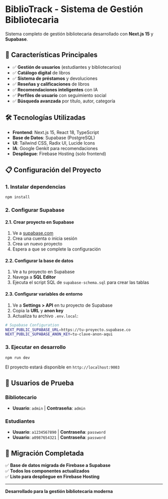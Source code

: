 # BiblioTrack - Sistema de Gestión Bibliotecaria

Sistema completo de gestión bibliotecaria desarrollado con **Next.js 15** y **Supabase**.

## 🚀 Características Principales

- ✅ **Gestión de usuarios** (estudiantes y bibliotecarios)
- ✅ **Catálogo digital** de libros
- ✅ **Sistema de préstamos** y devoluciones
- ✅ **Reseñas y calificaciones** de libros
- ✅ **Recomendaciones inteligentes** con IA
- ✅ **Perfiles de usuario** con seguimiento social
- ✅ **Búsqueda avanzada** por título, autor, categoría

## 🛠️ Tecnologías Utilizadas

- **Frontend**: Next.js 15, React 18, TypeScript
- **Base de Datos**: Supabase (PostgreSQL)
- **UI**: Tailwind CSS, Radix UI, Lucide Icons
- **IA**: Google Genkit para recomendaciones
- **Despliegue**: Firebase Hosting (solo frontend)

## 📋 Configuración del Proyecto

### 1. Instalar dependencias
```bash
npm install
```

### 2. Configurar Supabase

#### 2.1. Crear proyecto en Supabase
1. Ve a [supabase.com](https://supabase.com)
2. Crea una cuenta o inicia sesión
3. Crea un nuevo proyecto
4. Espera a que se complete la configuración

#### 2.2. Configurar la base de datos
1. Ve a tu proyecto en Supabase
2. Navega a **SQL Editor**
3. Ejecuta el script SQL de `supabase-schema.sql` para crear las tablas

#### 2.3. Configurar variables de entorno
1. Ve a **Settings > API** en tu proyecto de Supabase
2. Copia la **URL** y **anon key**
3. Actualiza tu archivo `.env.local`:

```bash
# Supabase Configuration
NEXT_PUBLIC_SUPABASE_URL=https://tu-proyecto.supabase.co
NEXT_PUBLIC_SUPABASE_ANON_KEY=tu-clave-anon-aqui
```

### 3. Ejecutar en desarrollo
```bash
npm run dev
```

El proyecto estará disponible en `http://localhost:9003`

## 👥 Usuarios de Prueba

### Bibliotecario
- **Usuario**: `admin` | **Contraseña**: `admin`

### Estudiantes  
- **Usuario**: `a1234567890` | **Contraseña**: `password`
- **Usuario**: `a0987654321` | **Contraseña**: `password`

## 📄 Migración Completada

✅ **Base de datos migrada de Firebase a Supabase**  
✅ **Todos los componentes actualizados**  
✅ **Listo para despliegue en Firebase Hosting**

---
**Desarrollado para la gestión bibliotecaria moderna**
